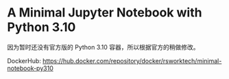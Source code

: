 # A Minimal Jupyter Notebook  with Python 3.10

因为暂时还没有官方版的 Python 3.10 容器，所以根据官方的稍做修改。

DockerHub: https://hub.docker.com/repository/docker/rsworktech/minimal-notebook-py310
